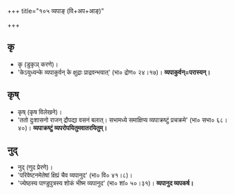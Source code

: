 +++
title="१०५ व्यपाङ् (वि+अप+आङ्)"

+++

## कृ
- कृ (डुकृञ् करणे)।
- 'केऽयुध्यन्के व्यपाकुर्वन् के क्षुद्राः प्राद्रवन्भयात्' (भा० द्रोण० २४।१७)। **व्यपाकुर्वन्=परास्यन्।**

## कृष्
- कृष् (कृष विलेखने)।
- 'ततो दुःशासनो राजन् द्रौपद्या वसनं बलात्। सभामध्ये समाक्षिप्य व्यपाक्रष्टुं प्रचक्रमे' (भा० सभा० ६८।४०)। **व्यपाक्रष्टुं व्यपरोपयितुमवातरयितुम्।**

## नुद्
- नुद् (णुद प्रेरणे)।
- 'परिवेष्टनमेतेषां क्षिप्रं चैव व्यपानुद' (भा० वि० ४१।८)।
- 'ज्येष्ठस्य पाण्डुपुत्रस्य शोकं भीष्म व्यपानुद' (भा० शां० ५०।३१)। **व्यपानुद व्यपकर्ष।**
